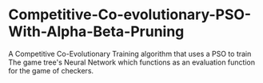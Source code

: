 # Competitive-Co-evolutionary-PSO-With-Alpha-Beta-Pruning

A Competitive  Co-Evolutionary Training algorithm that uses a PSO to train The game tree's Neural Network which functions as an evaluation function for the game of checkers.
